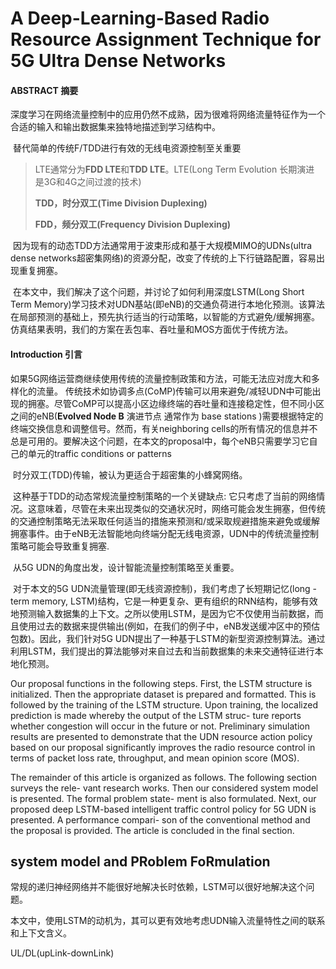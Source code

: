 # A Deep-Learning-Based Radio Resource Assignment Technique for 5G Ultra Dense Networks

#### ABSTRACT 摘要

​		深度学习在网络流量控制中的应用仍然不成熟，因为很难将网络流量特征作为一个合适的输入和输出数据集来独特地描述到学习结构中。

​        替代简单的传统F/TDD进行有效的无线电资源控制至关重要

>
>
>LTE通常分为**FDD LTE**和**TDD LTE**。LTE(Long Term Evolution 长期演进 是3G和4G之间过渡的技术)
>
>**TDD，时分双工(Time Division Duplexing)**
>
>**FDD，频分双工(Frequency Division Duplexing)**

​		因为现有的动态TDD方法通常用于波束形成和基于大规模MIMO的UDNs(ultra dense networks超密集网络)的资源分配，改变了传统的上下行链路配置，容易出现重复拥塞。

​		在本文中，我们解决了这个问题，并讨论了如何利用深度LSTM(Long Short Term Memory)学习技术对UDN基站(即eNB)的交通负荷进行本地化预测。该算法在局部预测的基础上，预先执行适当的行动策略，以智能的方式避免/缓解拥塞。仿真结果表明，我们的方案在丢包率、吞吐量和MOS方面优于传统方法。

#### Introduction 引言

​		如果5G网络运营商继续使用传统的流量控制政策和方法，可能无法应对庞大和多样化的流量。		传统技术如协调多点(CoMP)传输可以用来避免/减轻UDN中可能出现的拥塞。尽管CoMP可以提高小区边缘终端的吞吐量和连接稳定性，但不同小区之间的eNB(**Evolved Node B** 演进节点  通常作为 base stations )需要根据特定的终端交换信息和调整信号。然而，有关neighboring cells的所有情况的信息并不总是可用的。要解决这个问题，在本文的proposal中，每个eNB只需要学习它自己的单元的traffic conditions or patterns

​	时分双工(TDD)传输，被认为更适合于超密集的小蜂窝网络。

​	这种基于TDD的动态常规流量控制策略的一个关键缺点: 它只考虑了当前的网络情况。这意味着，尽管在未来出现类似的交通状况时，网络可能会发生拥塞，但传统的交通控制策略无法采取任何适当的措施来预测和/或采取规避措施来避免或缓解拥塞事件。由于eNB无法智能地向终端分配无线电资源，UDN中的传统流量控制策略可能会导致重复拥塞.

​	从5G UDN的角度出发，设计智能流量控制策略至关重要。

​	对于本文的5G UDN流量管理(即无线资源控制)，我们考虑了长短期记忆(long -term memory, LSTM)结构，它是一种更复杂、更有组织的RNN结构，能够有效地预测输入数据集的上下文。之所以使用LSTM，是因为它不仅使用当前数据，而且使用过去的数据来提供输出(例如，在我们的例子中，eNB发送缓冲区中的预估包数)。因此，我们针对5G UDN提出了一种基于LSTM的新型资源控制算法。通过利用LSTM，我们提出的算法能够对来自过去和当前数据集的未来交通特征进行本地化预测。

Our proposal functions in the following steps. First, the LSTM structure is initialized. Then the appropriate dataset is prepared and formatted. This is followed by the training of the LSTM structure. Upon training, the localized prediction is made whereby the output of the LSTM struc- ture reports whether congestion will occur in the future or not. Preliminary simulation results are presented to demonstrate that the UDN resource action policy based on our proposal significantly improves the radio resource control in terms of packet loss rate, throughput, and mean opinion score (MOS).

The remainder of this article is organized as follows. The following section surveys the rele- vant research works. Then our considered system model is presented. The formal problem state- ment is also formulated. Next, our proposed deep LSTM-based intelligent traffic control policy for 5G UDN is presented. A performance compari- son of the conventional method and the proposal is provided. The article is concluded in the final section.



## system model and PRoblem FoRmulation

常规的递归神经网络并不能很好地解决长时依赖，LSTM可以很好地解决这个问题。

本文中，使用LSTM的动机为，其可以更有效地考虑UDN输入流量特性之间的联系和上下文含义。

UL/DL(upLink-downLink)

